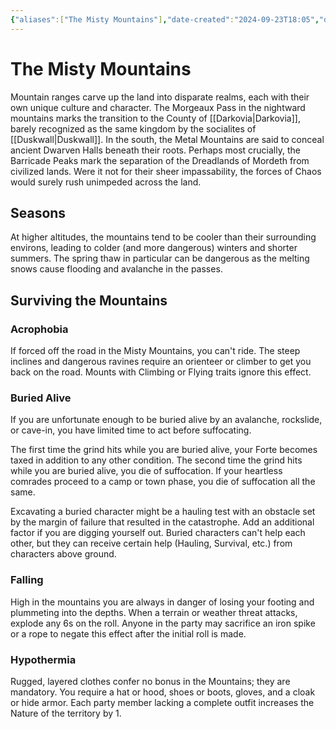 ```yaml
---
{"aliases":["The Misty Mountains"],"date-created":"2024-09-23T18:05","date-modified":"2024-09-23T18:13","dg-publish":true,"tags":["moonrise","moonrise/place"],"title":"The Misty Mountains","dg-path":"moonrise/The Misty Mountains.md","permalink":"/moonrise/the-misty-mountains/","dgPassFrontmatter":true,"updated":"2024-09-23T18:13"}
---
```



# The Misty Mountains

Mountain ranges carve up the land into disparate realms, each with their own unique culture and character. The Morgeaux Pass in the nightward mountains marks the transition to the County of [[Darkovia\|Darkovia]], barely recognized as the same kingdom by the socialites of [[Duskwall\|Duskwall]]. In the south, the Metal Mountains are said to conceal ancient Dwarven Halls beneath their roots. Perhaps most crucially, the Barricade Peaks mark the separation of the Dreadlands of Mordeth from civilized lands. Were it not for their sheer impassability, the forces of Chaos would surely rush unimpeded across the land.

## Seasons

At higher altitudes, the mountains tend to be cooler than their surrounding environs, leading to colder (and more dangerous) winters and shorter summers. The spring thaw in particular can be dangerous as the melting snows cause flooding and avalanche in the passes.

## Surviving the Mountains

### Acrophobia

If forced off the road in the Misty Mountains, you can't ride. The steep inclines and dangerous ravines require an orienteer or climber to get you back on the road. Mounts with Climbing or Flying traits ignore this effect.

### Buried Alive

If you are unfortunate enough to be buried alive by an avalanche, rockslide, or cave-in, you have limited time to act before suffocating.

The first time the grind hits while you are buried alive, your Forte becomes taxed in addition to any other condition. The second time the grind hits while you are buried alive, you die of suffocation. If your heartless comrades proceed to a camp or town phase, you die of suffocation all the same.

Excavating a buried character might be a hauling test with an obstacle set by the margin of failure that resulted in the catastrophe. Add an additional factor if you are digging yourself out. Buried characters can't help each other, but they can receive certain help (Hauling, Survival, etc.) from characters above ground.

### Falling

High in the mountains you are always in danger of losing your footing and plummeting into the depths. When a terrain or weather threat attacks, explode any 6s on the roll. Anyone in the party may sacrifice an iron spike or a rope to negate this effect after the initial roll is made.

### Hypothermia

Rugged, layered clothes confer no bonus in the Mountains; they are mandatory. You require a hat or hood, shoes or boots, gloves, and a cloak or hide armor. Each party member lacking a complete outfit increases the Nature of the territory by 1.
